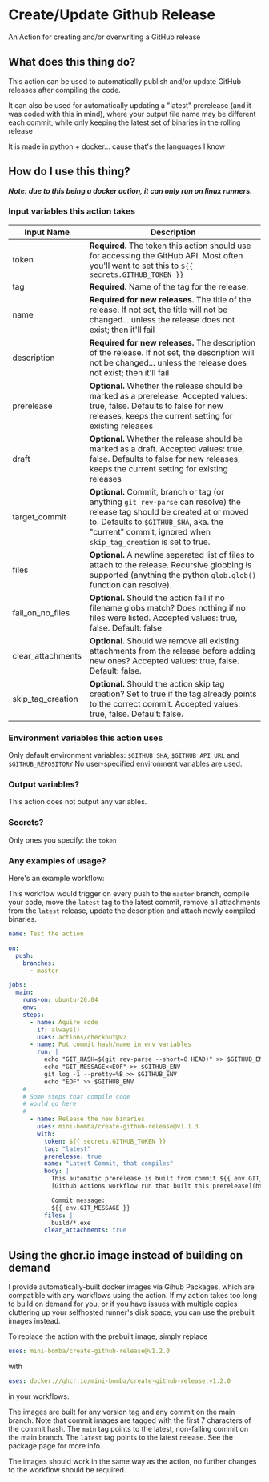 # Create/Update Github Release
An Action for creating and/or overwriting a GitHub release

## What does this thing do?
This action can be used to automatically publish and/or update GitHub releases after 
compiling the code.

It can also be used for automatically updating a "latest" prerelease (and it was coded 
with this in mind), where your output file name may be different each commit, while only
keeping the latest set of binaries in the rolling release

It is made in python + docker... cause that's the languages I know

## How do I use this thing?

***Note: due to this being a docker action, it can only run on linux runners.***

### Input variables this action takes

| Input Name        | Description                                                                                                                                                                           |
|-------------------|----------------------------------------------------------------------------------------------------------------------------------------------------------------------------------------------------------------------------------------|
| token             | **Required.** The token this action should use for accessing the GitHub API. Most often you'll want to set this to `${{ secrets.GITHUB_TOKEN }}`                                                                                       |
| tag               | **Required.** Name of the tag for the release.                                                                                                                                                                                         |
| name              | **Required for new releases.** The title of the release. If not set, the title will not be changed... unless the release does not exist; then it'll fail                                                                               |
| description       | **Required for new releases.** The description of the release. If not set, the description will not be changed... unless the release does not exist; then it'll fail                                                                   |
| prerelease        | **Optional.** Whether the release should be marked as a prerelease. Accepted values: true, false. Defaults to false for new releases, keeps the current setting for existing releases                                                  |
| draft             | **Optional.** Whether the release should be marked as a draft. Accepted values: true, false. Defaults to false for new releases, keeps the current setting for existing releases                                                       |
| target_commit     | **Optional.** Commit, branch or tag (or anything `git rev-parse` can resolve) the release tag should be created at or moved to. Defaults to `$GITHUB_SHA`, aka. the "current" commit, ignored when `skip_tag_creation` is set to true. |
| files             | **Optional.** A newline seperated list of files to attach to the release. Recursive globbing is supported (anything the python `glob.glob()` function can resolve).                                                                    |
| fail_on_no_files  | **Optional.** Should the action fail if no filename globs match? Does nothing if no files were listed. Accepted values: true, false. Default: false.                                                                                   |
| clear_attachments | **Optional.** Should we remove all existing attachments from the release before adding new ones? Accepted values: true, false. Default: false.                                                                                         |
| skip_tag_creation | **Optional.** Should the action skip tag creation? Set to true if the tag already points to the correct commit. Accepted values: true, false. Default: false.                                                                          |

### Environment variables this action uses
Only default environment variables: `$GITHUB_SHA`, `$GITHUB_API_URL` and `$GITHUB_REPOSITORY`
No user-specified environment variables are used.

### Output variables?
This action does not output any variables.

### Secrets?
Only ones you specify: the `token`

### Any examples of usage?
Here's an example workflow:

This workflow would trigger on every push to the `master` branch, compile your code, 
move the `latest` tag to the latest commit, remove all attachments from the `latest` release, update the description 
and attach newly compiled binaries. 
```yaml
name: Test the action

on:
  push:
    branches:
      - master

jobs:
  main:
    runs-on: ubuntu-20.04
    env:
    steps:
      - name: Aquire code
        if: always()
        uses: actions/checkout@v2
      - name: Put commit hash/name in env variables
        run: |
          echo "GIT_HASH=$(git rev-parse --short=8 HEAD)" >> $GITHUB_ENV
          echo "GIT_MESSAGE<<EOF" >> $GITHUB_ENV
          git log -1 --pretty=%B >> $GITHUB_ENV
          echo "EOF" >> $GITHUB_ENV
    #
    # Some steps that compile code
    # would go here
    #
      - name: Release the new binaries
        uses: mini-bomba/create-github-release@v1.1.3
        with:
          token: ${{ secrets.GITHUB_TOKEN }}
          tag: "latest"
          prerelease: true
          name: "Latest Commit, that compiles"
          body: |
            This automatic prerelease is built from commit ${{ env.GIT_HASH }} and was triggered by @${{ github.actor }}
            [Github Actions workflow run that built this prerelease](https://github.com/${{ github.repository }}/actions/runs/${{ github.run_id }})

            Commit message:
            ${{ env.GIT_MESSAGE }}
          files: |
            build/*.exe
          clear_attachments: true
```
## Using the ghcr.io image instead of building on demand
I provide automatically-built docker images via Gihub Packages, which are compatible with any workflows using the action.
If my action takes too long to build on demand for you, or if you have issues with multiple copies cluttering up your
selfhosted runner's disk space, you can use the prebuilt images instead.

To replace the action with the prebuilt image, simply replace
```yaml
uses: mini-bomba/create-github-release@v1.2.0
```
with
```yaml
uses: docker://ghcr.io/mini-bomba/create-github-release:v1.2.0
```
in your workflows.

The images are built for any version tag and any commit on the main branch.
Note that commit images are tagged with the first 7 characters of the commit hash.
The `main` tag points to the latest, non-failing commit on the main branch.
The `latest` tag points to the latest release.
See the package page for more info.

The images should work in the same way as the action, no further changes to the workflow should be required.
